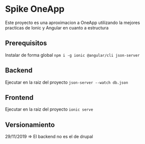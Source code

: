 # Spike OneApp

Este proyecto es una aproximacion a OneApp utilizando la mejores practicas de Ionic y Angular en cuanto a estructura 

## Prerequisitos 

Instalar de forma global `npm i -g ionic @angular/cli json-server`

## Backend

Ejecutar en la raiz del proyecto `json-server --watch db.json`

## Frontend

Ejecutar en la raiz del proyecto `ionic serve`

## Versionamiento

29/11/2019 => El backend no es el de drupal  

